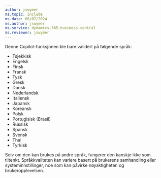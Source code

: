 ```yaml
---
author: jswymer
ms.topic: include
ms.date: 06/07/2024
ms.author: jswymer
ms.service: dynamics-365-business-central
ms.reviewer: jswymer
---
```

Denne Copilot-funksjonen ble bare validert på følgende språk:

- Tsjekkisk
- Engelsk
- Finsk
- Fransk
- Tysk
- Gresk
- Dansk
- Nederlandsk
- Italiensk
- Japansk
- Koreansk
- Polsk
- Portugisisk (Brasil)
- Russisk
- Spansk
- Svensk
- Thai
- Tyrkisk

Selv om den kan brukes på andre språk, fungerer den kanskje ikke som tiltenkt. Språkkvaliteten kan variere basert på brukerens samhandling eller systeminnstillinger, noe som kan påvirke nøyaktigheten og brukeropplevelsen.